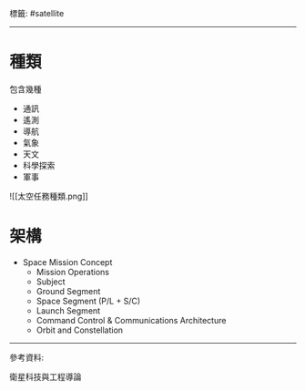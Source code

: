 標籤: #satellite 

---

# 種類

包含幾種
- 通訊
- 遙測
- 導航
- 氣象
- 天文
- 科學探索
- 軍事

![[太空任務種類.png]]

# 架構

- Space Mission Concept
	- Mission Operations
	- Subject
	- Ground Segment
	- Space Segment (P/L + S/C)
	- Launch Segment
	- Command Control & Communications Architecture
	- Orbit and Constellation

---

參考資料:

衛星科技與工程導論
